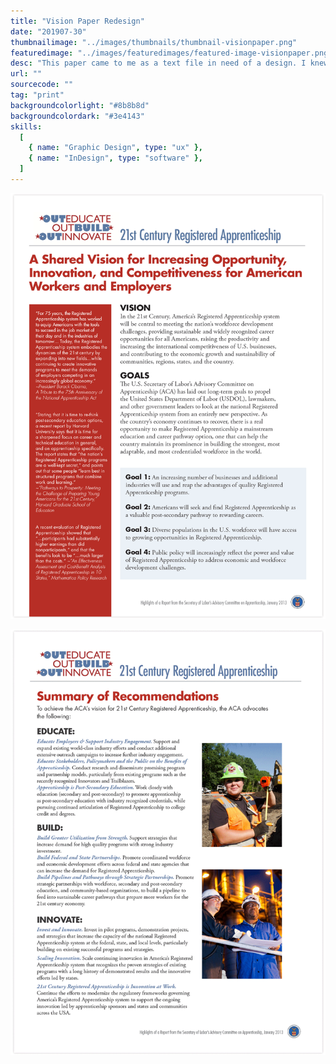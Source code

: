 ```yaml
---
title: "Vision Paper Redesign"
date: "201907-30"
thumbnailimage: "../images/thumbnails/thumbnail-visionpaper.png"
featuredimage: "../images/featuredimages/featured-image-visionpaper.png"
desc: "This paper came to me as a text file in need of a design. I knew there would be a few keys to making this paper visually compelling. I wanted to use white space to make the line lengths reader-friendly, and the typography to make a bold statement. I paired Futura and Garamond Pro. Since Futura was already a part of the Registered Apprenticeship logo, it seemed a natural choice for the heading text. Garamond paired well with it for the body. I broke the layout into distinct sections, to make the paper easier to parse visually, and to point out the important parts at a glance. The quotes, with the Apprenticeship logo red as a background color, now form a pleasing visual counterpoint to the body copy, and the goals section is set off by a tint of the Apprenticeship blue. I carried this look over into the second page of the document, and added some photography for extra interest. I feel that the end result is easy to read, inviting, and enhances the content."
url: ""
sourcecode: ""
tag: "print"
backgroundcolorlight: "#8b8b8d"
backgroundcolordark: "#3e4143"
skills:
  [
    { name: "Graphic Design", type: "ux" },
    { name: "InDesign", type: "software" },
  ]
---
```


![alt text](../images/print/main-image-ACA.png "GA Workers Comp")

![alt text](../images/print/main-image-ACA-pg2.png "GA Workers Admin")
